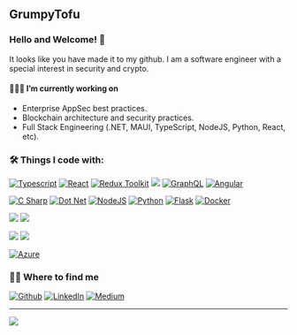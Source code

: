 ## GrumpyTofu

### Hello and Welcome! 👋

It looks like you have made it to my github. I am a software engineer with a special interest in security and crypto.

#### 👨🏻‍💻  I’m currently working on

- Enterprise AppSec best practices.
- Blockchain architecture and security practices.
- Full Stack Engineering (.NET, MAUI, TypeScript, NodeJS, Python, React, etc).

### 🛠 Things I code with:

<!-- <img src="https://github-readme-stats.vercel.app/api/top-langs/?username=grumpyTofu&theme=blue-green" /> -->

<!-- ultimate readme theming guide: https://dev.to/envoy_/150-badges-for-github-pnk -->
<!-- icon api provider: https://shields.io/ -->
<!-- icon ref: https://simpleicons.org/ -->

<a target="_blank" rel="noopener noreferrer" href="https://www.typescriptlang.org/"><img alt="Typescript" src="https://img.shields.io/badge/TypeScript-007FFF?style=for-the-badge&logo=typescript&logoColor=white"></a>
<a target="_blank" rel="noopener noreferrer" href="https://reactjs.org/"><img alt="React" src="https://img.shields.io/badge/React-20232A?style=for-the-badge&logo=react&logoColor=61DAFB" /></a>
<a target="_blank" rel="noopener noreferrer" href="https://redux-toolkit.js.org/"><img alt="Redux Toolkit" src="https://img.shields.io/badge/Redux_Toolkit-593D88?style=for-the-badge&logo=redux&logoColor=white" /></a>
<a target="_blank" rel="noopener noreferrer" href="https://mui.com/"><img src="https://img.shields.io/badge/MUI-0081CB?style=for-the-badge&logo=MUI&logoColor=white" /></a>
<a target="_blank" rel="noopener noreferrer" href="https://graphql.org/"><img alt="GraphQL" src="https://img.shields.io/badge/-GraphQL-E10098?style=for-the-badge&amp;logo=graphql&amp;logoColor=white" /></a>
<a target="_blank" rel="noopener noreferrer" href="https://angular.io/"><img alt="Angular" src="https://img.shields.io/badge/Angular-DD0031?style=for-the-badge&logo=angular&logoColor=white" /></a>

<a target="_blank" rel="noopener noreferrer" href="https://docs.microsoft.com/en-us/dotnet/csharp/"><img alt="C Sharp" src="https://img.shields.io/badge/C%23-239120?style=for-the-badge&logo=c-sharp&logoColor=white" /></a>
<a target="_blank" rel="noopener noreferrer" href="https://docs.microsoft.com/en-us/aspnet/core/"><img alt="Dot Net" src="https://img.shields.io/badge/.NET-5C2D91?style=for-the-badge&logo=.net&logoColor=white" /></a>
<a target="_blank" rel="noopener noreferrer" href="https://nodejs.org/en/"><img alt="NodeJS" src="https://img.shields.io/badge/Node.js-43853D?style=for-the-badge&logo=node.js&logoColor=white" /></a>
<a target="_blank" rel="noopener noreferrer" href="https://www.python.org/"><img alt="Python" src="https://img.shields.io/badge/Python-14354C?style=for-the-badge&logo=python&logoColor=white"></a>
<a target="_blank" rel="noopener noreferrer" href="https://flask.palletsprojects.com/"><img alt="Flask" src="https://img.shields.io/badge/Flask-000000?style=for-the-badge&logo=flask&logoColor=white"></a>
<a target="_blank" rel="noopener noreferrer" href="https://www.docker.com/"><img alt="Docker" src="https://img.shields.io/badge/-Docker-46a2f1?style=for-the-badge&amp;logo=docker&amp;logoColor=white" style="max-width:100%;"></a>

<a target="_blank" rel="noopener noreferrer" href="https://www.postgresql.org/"><img src="https://img.shields.io/badge/PostgreSQL-316192?style=for-the-badge&logo=postgresql&logoColor=white" /></a>
<span><img src="https://img.shields.io/badge/Microsoft%20SQL%20Server-CC2927?style=for-the-badge&logo=MicrosoftSQLServer&logoColor=white" /></span>

<a target="_blank" rel="noopener noreferrer" href="https://docs.soliditylang.org/"><img src="https://img.shields.io/badge/Solidity-363636?style=for-the-badge&logo=Solidity&logoColor=white" /></a>
<span><img src="https://img.shields.io/badge/Ethereum-3C3C3D?style=for-the-badge&logo=Ethereum&logoColor=white" /></span>

<a target="_blank" rel="noopener noreferrer" href="https://azure.microsoft.com/en-us/"><img alt="Azure" src="https://img.shields.io/badge/Microsoft_Azure-0089D6?style=for-the-badge&logo=microsoft-azure&logoColor=white"/></a>

### 🤝🏻 Where to find me
<p>
  <a href="https://github.com/grumpyTofu"><img alt="Github" src="https://img.shields.io/badge/GitHub-%2312100E.svg?&amp;style=for-the-badge&amp;logo=Github&amp;logoColor=white" style="max-width:100%;"></a>
  <a href="https://www.linkedin.com/in/austin-felix-140a587b/" rel="nofollow"><img alt="LinkedIn" src="https://img.shields.io/badge/linkedin-%230077B5.svg?&amp;style=for-the-badge&amp;logo=linkedin&amp;logoColor=white" style="max-width:100%;"></a> 
  <a href="https://medium.com/@grumpyTofu" rel="nofollow"><img alt="Medium" src="https://img.shields.io/badge/medium-%2312100E.svg?&amp;style=for-the-badge&amp;logo=medium&amp;logoColor=white" style="max-width:100%;"></a>
</p>

---

<img src="https://github-readme-stats.vercel.app/api?username=grumpyTofu&theme=blue-green" />

<!-- Feel free to reach out or head over to [GrumpyTofu.com](https://grumpytofu.com)
  - It's still very much a work in progress -->
